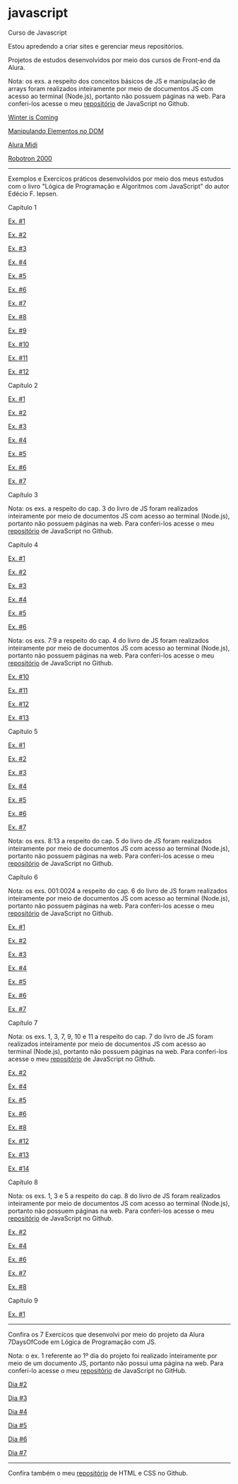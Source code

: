 # javascript
 Curso de Javascript

 Estou apredendo a criar sites e gerenciar meus repositórios.

 Projetos de estudos desenvolvidos por meio dos cursos de Front-end da Alura.

 <p>Nota: os exs. a respeito dos conceitos básicos de JS e manipulação de arrays foram realizados inteiramente por meio de documentos JS com acesso ao terminal (Node.js), portanto não possuem páginas na web. Para conferi-los acesse o meu <a href="https://github.com/Matheus-Pombeiro/javascript">repositório</a> de JavaScript no Github.</p>

 <a href="https://matheus-pombeiro.github.io/javascript/winter-is-coming/index.html">Winter is Coming</a>

 <a href="https://matheus-pombeiro.github.io/javascript/manipulando-elementos-dom/index.html">Manipulando Elementos no DOM</a>

 <a href="https://matheus-pombeiro.github.io/javascript/alura-midi/index.html">Alura Midi</a>

 <a href="https://matheus-pombeiro.github.io/javascript/robotron-2000/index.html">Robotron 2000</a>

 <hr>

 Exemplos e Exercícos práticos desenvolvidos por meio dos meus estudos com o livro "Lógica de Programação e Algoritmos com JavaScript" do autor Edécio F. Iepsen.

 <p>Capítulo 1</p>

 <a href="https://matheus-pombeiro.github.io/javascript/livrojs/cap1/ex1-1/index.html">Ex. #1</a>

 <a href="https://matheus-pombeiro.github.io/javascript/livrojs/cap1/ex1-2/index.html">Ex. #2</a>

 <a href="https://matheus-pombeiro.github.io/javascript/livrojs/cap1/ex1-3/index.html">Ex. #3</a>

 <a href="https://matheus-pombeiro.github.io/javascript/livrojs/cap1/ex1-4/index.html">Ex. #4</a>

 <a href="https://matheus-pombeiro.github.io/javascript/livrojs/cap1/ex1-5/index.html">Ex. #5</a>

 <a href="https://matheus-pombeiro.github.io/javascript/livrojs/cap1/ex1-6/index.html">Ex. #6</a>

 <a href="https://matheus-pombeiro.github.io/javascript/livrojs/cap1/ex1-7/index.html">Ex. #7</a>

 <a href="https://matheus-pombeiro.github.io/javascript/livrojs/cap1/ex1-8/index.html">Ex. #8</a>

 <a href="https://matheus-pombeiro.github.io/javascript/livrojs/cap1/ex1-9/index.html">Ex. #9</a>

 <a href="https://matheus-pombeiro.github.io/javascript/livrojs/cap1/ex1-10/index.html">Ex. #10</a>

 <a href="https://matheus-pombeiro.github.io/javascript/livrojs/cap1/ex1-11/index.html">Ex. #11</a>

 <a href="https://matheus-pombeiro.github.io/javascript/livrojs/cap1/ex1-12/index.html">Ex. #12</a>

 <p>Capítulo 2</p>

 <a href="https://matheus-pombeiro.github.io/javascript/livrojs/cap2/ex2-1/index.html">Ex. #1</a>

 <a href="https://matheus-pombeiro.github.io/javascript/livrojs/cap2/ex2-2/index.html">Ex. #2</a>

 <a href="https://matheus-pombeiro.github.io/javascript/livrojs/cap2/ex2-3/index.html">Ex. #3</a>

 <a href="https://matheus-pombeiro.github.io/javascript/livrojs/cap2/ex2-4/index.html">Ex. #4</a>

 <a href="https://matheus-pombeiro.github.io/javascript/livrojs/cap2/ex2-5/index.html">Ex. #5</a>

 <a href="https://matheus-pombeiro.github.io/javascript/livrojs/cap2/ex2-6/index.html">Ex. #6</a>

 <a href="https://matheus-pombeiro.github.io/javascript/livrojs/cap2/ex2-7/index.html">Ex. #7</a>

 <p>Capítulo 3</p>

 <p>Nota: os exs. a respeito do cap. 3 do livro de JS foram realizados inteiramente por meio de documentos JS com acesso ao terminal (Node.js), portanto não possuem páginas na web. Para conferi-los acesse o meu <a href="https://github.com/Matheus-Pombeiro/javascript">repositório</a> de JavaScript no Github.</p>

 <p>Capítulo 4</p>

 <a href="https://matheus-pombeiro.github.io/javascript/livrojs/cap4/ex4-1/index.html">Ex. #1</a>

 <a href="https://matheus-pombeiro.github.io/javascript/livrojs/cap4/ex4-2/index.html">Ex. #2</a>

 <a href="https://matheus-pombeiro.github.io/javascript/livrojs/cap4/ex4-3/index.html">Ex. #3</a>

 <a href="https://matheus-pombeiro.github.io/javascript/livrojs/cap4/ex4-4/index.html">Ex. #4</a>

 <a href="https://matheus-pombeiro.github.io/javascript/livrojs/cap4/ex4-5/index.html">Ex. #5</a>

 <a href="https://matheus-pombeiro.github.io/javascript/livrojs/cap4/ex4-6/index.html">Ex. #6</a>

 <p>Nota: os exs. 7:9 a respeito do cap. 4 do livro de JS foram realizados inteiramente por meio de documentos JS com acesso ao terminal (Node.js), portanto não possuem páginas na web. Para conferi-los acesse o meu <a href="https://github.com/Matheus-Pombeiro/javascript">repositório</a> de JavaScript no Github.</p>

 <a href="https://matheus-pombeiro.github.io/javascript/livrojs/cap4/ex4-10/index.html">Ex. #10</a>

 <a href="https://matheus-pombeiro.github.io/javascript/livrojs/cap4/ex4-11/index.html">Ex. #11</a>

 <a href="https://matheus-pombeiro.github.io/javascript/livrojs/cap4/ex4-12/index.html">Ex. #12</a>

 <a href="https://matheus-pombeiro.github.io/javascript/livrojs/cap4/ex4-13/index.html">Ex. #13</a>

 <p>Capítulo 5</p>
 
 <a href="https://matheus-pombeiro.github.io/javascript/livrojs/cap5/ex5-1/index.html">Ex. #1</a>

 <a href="https://matheus-pombeiro.github.io/javascript/livrojs/cap5/ex5-2/index.html">Ex. #2</a>

 <a href="https://matheus-pombeiro.github.io/javascript/livrojs/cap5/ex5-3/index.html">Ex. #3</a>

 <a href="https://matheus-pombeiro.github.io/javascript/livrojs/cap5/ex5-4/index.html">Ex. #4</a>

 <a href="https://matheus-pombeiro.github.io/javascript/livrojs/cap5/ex5-5/index.html">Ex. #5</a>

 <a href="https://matheus-pombeiro.github.io/javascript/livrojs/cap5/ex5-6/index.html">Ex. #6</a>

 <a href="https://matheus-pombeiro.github.io/javascript/livrojs/cap5/ex5-7/index.html">Ex. #7</a>

 <p>Nota: os exs. 8:13 a respeito do cap. 5 do livro de JS foram realizados inteiramente por meio de documentos JS com acesso ao terminal (Node.js), portanto não possuem páginas na web. Para conferi-los acesse o meu <a href="https://github.com/Matheus-Pombeiro/javascript">repositório</a> de JavaScript no Github.</p>

 <p>Capítulo 6</p>
 
 <p>Nota: os exs. 001:0024 a respeito do cap. 6 do livro de JS foram realizados inteiramente por meio de documentos JS com acesso ao terminal (Node.js), portanto não possuem páginas na web. Para conferi-los acesse o meu <a href="https://github.com/Matheus-Pombeiro/javascript">repositório</a> de JavaScript no Github.</p>

 <a href="https://matheus-pombeiro.github.io/javascript/livrojs/cap6/ex6-1/index.html">Ex. #1</a>

 <a href="https://matheus-pombeiro.github.io/javascript/livrojs/cap6/ex6-2/index.html">Ex. #2</a>

 <a href="https://matheus-pombeiro.github.io/javascript/livrojs/cap6/ex6-3/index.html">Ex. #3</a>

 <a href="https://matheus-pombeiro.github.io/javascript/livrojs/cap6/ex6-4/index.html">Ex. #4</a>

 <a href="https://matheus-pombeiro.github.io/javascript/livrojs/cap6/ex6-5/index.html">Ex. #5</a>
 
 <a href="https://matheus-pombeiro.github.io/javascript/livrojs/cap6/ex6-6/index.html">Ex. #6</a>

 <a href="https://matheus-pombeiro.github.io/javascript/livrojs/cap6/ex6-7/index.html">Ex. #7</a>

 <p>Capítulo 7</p>

 <p>Nota: os exs. 1, 3, 7, 9, 10 e 11 a respeito do cap. 7 do livro de JS foram realizados inteiramente por meio de documentos JS com acesso ao terminal (Node.js), portanto não possuem páginas na web. Para conferi-los acesse o meu <a href="https://github.com/Matheus-Pombeiro/javascript">repositório</a> de JavaScript no Github.</p>

 <a href="https://matheus-pombeiro.github.io/javascript/livrojs/cap7/ex7-2/index.html">Ex. #2</a>

 <a href="https://matheus-pombeiro.github.io/javascript/livrojs/cap7/ex7-4/index.html">Ex. #4</a>

 <a href="https://matheus-pombeiro.github.io/javascript/livrojs/cap7/ex7-5/index.html">Ex. #5</a>

 <a href="https://matheus-pombeiro.github.io/javascript/livrojs/cap7/ex7-6/index.html">Ex. #6</a>

 <a href="https://matheus-pombeiro.github.io/javascript/livrojs/cap7/ex7-8/index.html">Ex. #8</a>

 <a href="https://matheus-pombeiro.github.io/javascript/livrojs/cap7/ex7-12/index.html">Ex. #12</a>

 <a href="https://matheus-pombeiro.github.io/javascript/livrojs/cap7/ex7-13/index.html">Ex. #13</a>

 <a href="https://matheus-pombeiro.github.io/javascript/livrojs/cap7/ex7-14/index.html">Ex. #14</a>

 <p>Capítulo 8</p>

 <p>Nota: os exs. 1, 3 e 5 a respeito do cap. 8 do livro de JS foram realizados inteiramente por meio de documentos JS com acesso ao terminal (Node.js), portanto não possuem páginas na web. Para conferi-los acesse o meu <a href="https://github.com/Matheus-Pombeiro/javascript">repositório</a> de JavaScript no Github.</p>

 <a href="https://matheus-pombeiro.github.io/javascript/livrojs/cap8/ex8-2/index.html">Ex. #2</a>

 <a href="https://matheus-pombeiro.github.io/javascript/livrojs/cap8/ex8-4/index.html">Ex. #4</a>

 <a href="https://matheus-pombeiro.github.io/javascript/livrojs/cap8/ex8-6/index.html">Ex. #6</a>

 <a href="https://matheus-pombeiro.github.io/javascript/livrojs/cap8/ex8-7/index.html">Ex. #7</a>

 <a href="https://matheus-pombeiro.github.io/javascript/livrojs/cap8/ex8-8/index.html">Ex. #8</a>

 <p>Capítulo 9</p>

 <a href="https://matheus-pombeiro.github.io/javascript/livrojs/cap9/ex9-1/index.html">Ex. #1</a>

 <hr>

 Confira os 7 Exercícos que desenvolvi por meio do projeto da Alura 7DaysOfCode em Lógica de Programação com JS.

 <p>Nota: o ex. 1 referente ao 1º dia do projeto foi realizado inteiramente por meio de um documento JS, portanto não possui uma página na web. Para conferi-lo acesse o meu <a href="https://github.com/Matheus-Pombeiro/javascript">repositório</a> de JavaScript no GitHub.</p>

 <a href="https://matheus-pombeiro.github.io/javascript/seven-days-of-code-alura-js/dia-2/index.html">Dia #2</a>

 <a href="https://matheus-pombeiro.github.io/javascript/seven-days-of-code-alura-js/dia-3/index.html">Dia #3</a>

 <a href="https://matheus-pombeiro.github.io/javascript/seven-days-of-code-alura-js/dia-4/index.html">Dia #4</a>

 <a href="https://matheus-pombeiro.github.io/javascript/seven-days-of-code-alura-js/dia-5/index.html">Dia #5</a>

 <a href="https://matheus-pombeiro.github.io/javascript/seven-days-of-code-alura-js/dia-6/index.html">Dia #6</a>

 <a href="https://matheus-pombeiro.github.io/javascript/seven-days-of-code-alura-js/dia-7/index.html">Dia #7</a>

 <hr>

 Confira também o meu <a href="https://matheus-pombeiro.github.io/html-css">repositório</a> de HTML e CSS no Github.